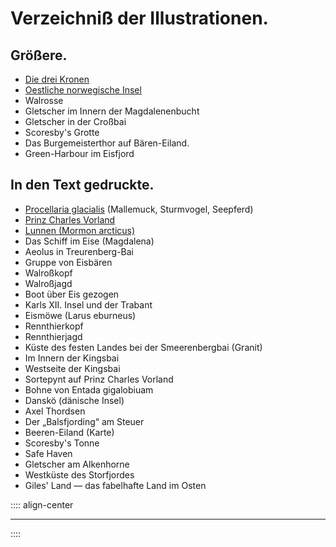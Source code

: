 
# Verzeichniß der Illustrationen.

## Größere. 
* [Die drei Kronen](ch003.xhtml#b035)
* [Oestliche norwegische Insel](ch003.xhtml#b036)
* Walrosse
* Gletscher im Innern der Magdalenenbucht
* Gletscher in der Croßbai
* Scoresby's Grotte
* Das Burgemeisterthor auf Bären-Eiland.
* Green-Harbour im Eisfjord

## In den Text gedruckte.
* [Procellaria glacialis](ch003.xhtml#b017) (Mallemuck, Sturmvogel, Seepferd)
* [Prinz Charles Vorland](ch003.xhtml#b034)
* [Lunnen (Mormon arcticus)](ch003.xhtml#b049)
* Das Schiff im Eise (Magdalena)
* Aeolus in Treurenberg-Bai
* Gruppe von Eisbären
* Walroßkopf
* Walroßjagd
* Boot über Eis gezogen
* Karls XII. Insel und der Trabant
* Eismöwe (Larus eburneus)
* Rennthierkopf
* Rennthierjagd
* Küste des festen Landes bei der Smeerenbergbai (Granit)
* Im Innern der Kingsbai
* Westseite der Kingsbai
* Sortepynt auf Prinz Charles Vorland
* Bohne von Entada gigalobiuam
* Danskö (dänische Insel)
* Axel Thordsen
* Der „Balsfjording“ am Steuer
* Beeren-Eiland (Karte)
* Scoresby's Tonne
* Safe Haven
* Gletscher am Alkenhorne
* Westküste des Storfjordes
* Giles' Land — das fabelhafte Land im Osten

:::: align-center
***
::::



